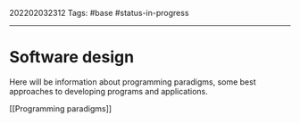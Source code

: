 202202032312
Tags: #base #status-in-progress 

--- 
# Software design

Here will be information about programming paradigms, some best approaches to developing programs and applications.

[[Programming paradigms]]